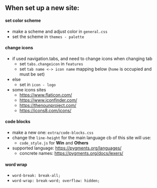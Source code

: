 ## When set up a new site:

#### set color scheme

- make a scheme and adjust color in `general.css`
- set the scheme in `themes - palette`

#### change icons

- if used navigation.tabs, and need to change icons when changing tab
    - set `tabs.changeicon` in `features`
    - set `tab name <-> icon name` mapping below (`home` is occupied and must be set)
- else
    - set in `icon - logo`
- some icons sites
    - https://www.flaticon.com/
    - https://www.iconfinder.com/
    - https://thenounproject.com/
    - https://icons8.com/icons/

#### code blocks

- make a new one:  `extra/code-blocks.css`
- change the `line-height` for the main language cb of this site will use:
    -  `code_style.js` for __Win__ and __Others__
- supported language: https://pygments.org/languages/
    - concrete names: https://pygments.org/docs/lexers/

#### word wrap

- `word-break: break-all;`
- `word-wrap: break-word; overflow: hidden;`